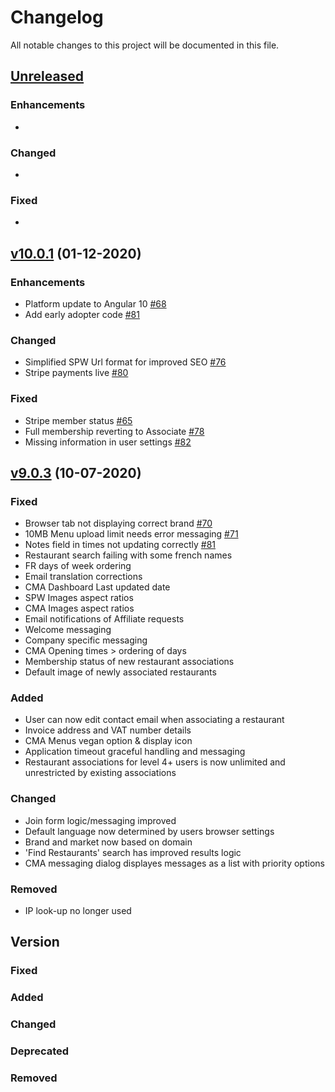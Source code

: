 # Changelog
All notable changes to this project will be documented in this file.

## [Unreleased](http://staging.cma.restaurantcollective.io/)

### Enhancements
- 

### Changed
- 

### Fixed
- 

## [v10.0.1](https://cma.restaurantcollective.io/) (01-12-2020)

### Enhancements
- Platform update to Angular 10 [#68](https://github.com/orgs/RDLtd/projects/3#card-40818506)
- Add early adopter code [#81](https://github.com/orgs/RDLtd/projects/3#card-44829728)

### Changed
- Simplified SPW Url format for improved SEO [#76](https://github.com/orgs/RDLtd/projects/3#card-42739790)
- Stripe payments live [#80](https://github.com/orgs/RDLtd/projects/3#card-44819252)

### Fixed
- Stripe member status [#65](https://github.com/orgs/RDLtd/projects/3#card-40795121)
- Full membership reverting to Associate [#78](https://github.com/orgs/RDLtd/projects/3#card-44263393)
- Missing information in user settings [#82](https://github.com/orgs/RDLtd/projects/3#card-44838883)

## [v9.0.3](https://www.restaurantcollective.io/) (10-07-2020)

### Fixed 
- Browser tab not displaying correct brand [#70](https://github.com/orgs/RDLtd/projects/3#card-41417557)
- 10MB Menu upload limit needs error messaging [#71](https://github.com/orgs/RDLtd/projects/3#card-41417579)
- Notes field in times not updating correctly [#81](https://github.com/orgs/RDLtd/projects/3#card-32492382)
- Restaurant search failing with some french names
- FR days of week ordering
- Email translation corrections
- CMA Dashboard Last updated date
- SPW Images aspect ratios
- CMA Images aspect ratios
- Email notifications of Affiliate requests
- Welcome messaging
- Company specific messaging
- CMA Opening times > ordering of days
- Membership status of new restaurant associations
- Default image of newly associated restaurants

### Added
- User can now edit contact email when associating a restaurant
- Invoice address and VAT number details
- CMA Menus vegan option & display icon
- Application timeout graceful handling and messaging
- Restaurant associations for level 4+ users is now unlimited and unrestricted by existing associations

### Changed
- Join form logic/messaging improved
- Default language now determined by users browser settings
- Brand and market now based on domain
- 'Find Restaurants' search has improved results logic
- CMA messaging dialog displayes messages as a list with priority options

### Removed
- IP look-up no longer used

## Version
### Fixed
### Added
### Changed
### Deprecated
### Removed




